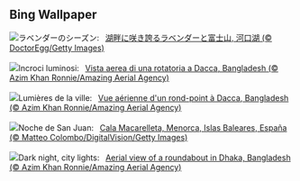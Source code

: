 ## Bing Wallpaper
![](https://www.bing.com/th?id=OHR.Lavender2024_JA-JP2620797533_UHD.jpg&w=1000)ラベンダーのシーズン:&nbsp;&ensp;[湖畔に咲き誇るラベンダーと富士山, 河口湖 (© DoctorEgg/Getty Images)](https://www.bing.com/th?id=OHR.Lavender2024_JA-JP2620797533_UHD.jpg)
<br><br/>
![](https://www.bing.com/th?id=OHR.DhakaBangladesh_IT-IT6657097189_UHD.jpg&w=1000)Incroci luminosi:&nbsp;&ensp;[Vista aerea di una rotatoria a Dacca, Bangladesh (© Azim Khan Ronnie/Amazing Aerial Agency)](https://www.bing.com/th?id=OHR.DhakaBangladesh_IT-IT6657097189_UHD.jpg)
<br><br/>
![](https://www.bing.com/th?id=OHR.DhakaBangladesh_FR-FR5797372230_UHD.jpg&w=1000)Lumières de la ville:&nbsp;&ensp;[Vue aérienne d'un rond-point à Dacca, Bangladesh (© Azim Khan Ronnie/Amazing Aerial Agency)](https://www.bing.com/th?id=OHR.DhakaBangladesh_FR-FR5797372230_UHD.jpg)
<br><br/>
![](https://www.bing.com/th?id=OHR.SanJuanMenorca_ES-ES8672078305_UHD.jpg&w=1000)Noche de San Juan:&nbsp;&ensp;[Cala Macarelleta, Menorca, Islas Baleares, España (© Matteo Colombo/DigitalVision/Getty Images)](https://www.bing.com/th?id=OHR.SanJuanMenorca_ES-ES8672078305_UHD.jpg)
<br><br/>
![](https://www.bing.com/th?id=OHR.DhakaBangladesh_EN-GB6313540805_UHD.jpg&w=1000)Dark night, city lights:&nbsp;&ensp;[Aerial view of a roundabout in Dhaka, Bangladesh (© Azim Khan Ronnie/Amazing Aerial Agency)](https://www.bing.com/th?id=OHR.DhakaBangladesh_EN-GB6313540805_UHD.jpg)
<br><br/>
